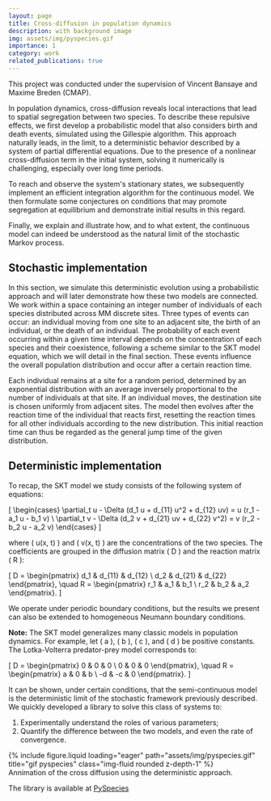 ```yaml
---
layout: page
title: Cross-diffusion in population dynamics
description: with background image
img: assets/img/pyspecies.gif
importance: 1
category: work
related_publications: true
---
```


This project was conducted under the supervision of Vincent Bansaye and Maxime Breden (CMAP).

In population dynamics, cross-diffusion reveals local interactions that lead to spatial segregation between two species. To describe these repulsive effects, we first develop a probabilistic model that also considers birth and death events, simulated using the Gillespie algorithm. This approach naturally leads, in the limit, to a deterministic behavior described by a system of partial differential equations. Due to the presence of a nonlinear cross-diffusion term in the initial system, solving it numerically is challenging, especially over long time periods.

To reach and observe the system's stationary states, we subsequently implement an efficient integration algorithm for the continuous model. We then formulate some conjectures on conditions that may promote segregation at equilibrium and demonstrate initial results in this regard.

Finally, we explain and illustrate how, and to what extent, the continuous model can indeed be understood as the natural limit of the stochastic Markov process.

## Stochastic implementation

In this section, we simulate this deterministic evolution using a probabilistic approach and will later demonstrate how these two models are connected. We work within a space containing an integer number of individuals of each species distributed across MM discrete sites. Three types of events can occur: an individual moving from one site to an adjacent site, the birth of an individual, or the death of an individual. The probability of each event occurring within a given time interval depends on the concentration of each species and their coexistence, following a scheme similar to the SKT model equation, which we will detail in the final section. These events influence the overall population distribution and occur after a certain reaction time.

Each individual remains at a site for a random period, determined by an exponential distribution with an average inversely proportional to the number of individuals at that site. If an individual moves, the destination site is chosen uniformly from adjacent sites. The model then evolves after the reaction time of the individual that reacts first, resetting the reaction times for all other individuals according to the new distribution. This initial reaction time can thus be regarded as the general jump time of the given distribution.


## Deterministic implementation

To recap, the SKT model we study consists of the following system of equations:

\[
\begin{cases}
\partial_t u - \Delta (d_1 u + d_{11} u^2 + d_{12} uv) = u (r_1 - a_1 u - b_1 v) \\
\partial_t v - \Delta (d_2 v + d_{21} uv + d_{22} v^2) = v (r_2 - b_2 u - a_2 v)
\end{cases}
\]

where \( u(x, t) \) and \( v(x, t) \) are the concentrations of the two species. The coefficients are grouped in the diffusion matrix \( D \) and the reaction matrix \( R \):

\[
D = \begin{pmatrix} d_1 & d_{11} & d_{12} \\ d_2 & d_{21} & d_{22} \end{pmatrix}, \quad R = \begin{pmatrix} r_1 & a_1 & b_1 \\ r_2 & b_2 & a_2 \end{pmatrix}.
\]

We operate under periodic boundary conditions, but the results we present can also be extended to homogeneous Neumann boundary conditions.

**Note:** The SKT model generalizes many classic models in population dynamics. For example, let \( a \), \( b \), \( c \), and \( d \) be positive constants. The Lotka-Volterra predator-prey model corresponds to:

\[
D = \begin{pmatrix} 0 & 0 & 0 \\ 0 & 0 & 0 \end{pmatrix}, \quad R = \begin{pmatrix} a & 0 & b \\ -d & -c & 0 \end{pmatrix}.
\]

It can be shown, under certain conditions, that the semi-continuous model is the deterministic limit of the stochastic framework previously described. We quickly developed a library to solve this class of systems to:

1. Experimentally understand the roles of various parameters;
2. Quantify the difference between the two models, and even the rate of convergence.

<div class="row">
    <div class="col-sm mt-3 mt-md-0">
        {% include figure.liquid loading="eager" path="assets/img/pyspecies.gif" title="gif pyspecies" class="img-fluid rounded z-depth-1" %}
    </div>
</div>
<div class="caption">
    Annimation of the cross diffusion using the deterministic approach.
</div>

The library is available at [PySpecies](https://pypi.org/project/PySpecies/)